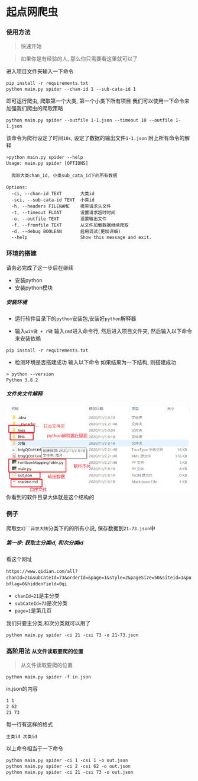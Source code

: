 # 起点网爬虫

### 使用方法

> 快速开始

> 如果你是有经验的人, 那么你只需要看这里就可以了

进入项目文件夹输入一下命令
```
pip install -r requirements.txt
python main.py spider --chan-id 1 --sub-cata-id 1 
```
即可运行爬虫, 爬取第一个大类, 第一个小类下所有项目
我们可以使用一下命令来加强我们爬虫的爬取策略
```
python main.py spider --outfile 1-1.json --timeout 10 --outfile 1-1.json
```
该命令为爬行设定了时间`10s`, 设定了数据的输出文件`1-1.json`
附上所有命令的解释
```
>python main.py spider --help 
Usage: main.py spider [OPTIONS]

  爬取大类chan_id, 小类sub_cata_id下的所有数据

Options:
  -ci, --chan-id TEXT       大类id
  -sci, --sub-cata-id TEXT  小类id
  -h, --headers FILENAME    携带请求头文件
  -t, --timeout FLOAT       设置请求超时时间
  -o, --outfile TEXT        设置输出文件
  -f, --fromfile TEXT       从文件加载数据继续爬取
  -d, --debug BOOLEAN       启用调试(更加详细)
  --help                    Show this message and exit.

```

### 环境的搭建

请务必完成了这一步后在继续
* 安装python
* 安装python模块

##### 安装环境

-  运行软件目录下的`python`安装包,安装好`python`解释器

- 输入`win键 + r键` 输入`cmd`进入命令行, 然后进入项目文件夹, 然后输入以下命令来安装依赖
```
pip install -r requirements.txt
```

- 检测环境是否搭建成功 输入以下命令 如果结果为一下结构, 则搭建成功
```
> python --version
Python 3.8.2
```


##### 文件夹文件解释

![文件夹结构](文档/图片/文件夹结构.png)
你看到的软件目录大体就是这个结构的

### 例子

爬取`玄幻``异世大陆`分类下的的所有小说, 保存数据到`21-73.json`中

##### 第一步: 获取主分类id, 和次分类id
看这个网址

`https://www.qidian.com/all?chanId=21&subCateId=73&orderId=&page=1&style=2&pageSize=50&siteid=1&pubflag=0&hiddenField=0qi`

- `chanId=21`是主分类
- `subCateId=73`是次分类
- `page=1`是第几页

我们只要主分类,和次分类就可以用了
```
python main.py spider -ci 21 -csi 73 -o 21-73.json
```

### 高阶用法 `从文件读取要爬的位置`
> 从文件读取要爬的位置
   
```
python main.py spider -f in.json
```

in.json的内容
```
1 1
2 62
21 73
```
每一行有这样的格式
```
主类id 次类id
```
以上命令相当于一下命令
```
python main.py spider -ci 1 -csi 1 -o out.json
python main.py spider -ci 2 -csi 62 -o out.json
python main.py spider -ci 21 -csi 73 -o out.json
```